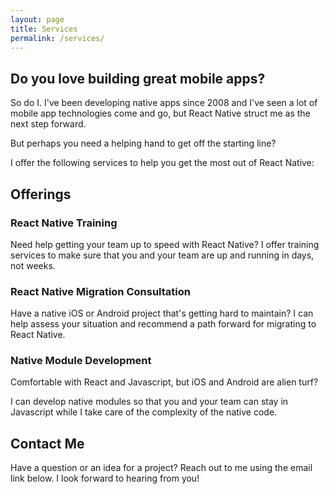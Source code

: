 ```yaml
---
layout: page
title: Services
permalink: /services/
---
```


## Do you love building great mobile apps?

So do I. I've been developing native apps since 2008 and I've seen a lot of mobile app technologies come and go, but React Native struct me as the next step forward.

But perhaps you need a helping hand to get off the starting line?

I offer the following services to help you get the most out of React Native:

## Offerings

### React Native Training 

Need help getting your team up to speed with React Native? I offer training services to make sure that you and your team are up and running in days, not weeks.

### React Native Migration Consultation

Have a native iOS or Android project that's getting hard to maintain? I can help assess your situation and recommend a path forward for migrating to React Native.

### Native Module Development

Comfortable with React and Javascript, but iOS and Android are alien turf? 

I can develop native modules so that you and your team can stay in Javascript while I take care of the complexity of the native code.

## Contact Me

Have a question or an idea for a project? Reach out to me using the email link below. I look forward to hearing from you!
